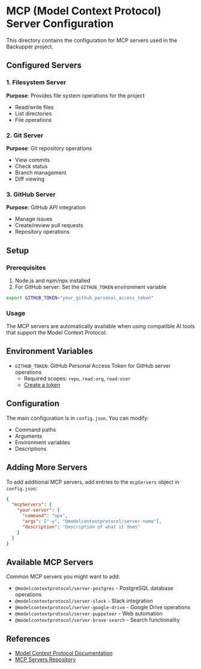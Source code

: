 # MCP (Model Context Protocol) Server Configuration

This directory contains the configuration for MCP servers used in the Backupper project.

## Configured Servers

### 1. Filesystem Server
**Purpose**: Provides file system operations for the project
- Read/write files
- List directories
- File operations

### 2. Git Server
**Purpose**: Git repository operations
- View commits
- Check status
- Branch management
- Diff viewing

### 3. GitHub Server
**Purpose**: GitHub API integration
- Manage issues
- Create/review pull requests
- Repository operations

## Setup

### Prerequisites

1. Node.js and npm/npx installed
2. For GitHub server: Set the `GITHUB_TOKEN` environment variable

```bash
export GITHUB_TOKEN="your_github_personal_access_token"
```

### Usage

The MCP servers are automatically available when using compatible AI tools that support the Model Context Protocol.

## Environment Variables

- `GITHUB_TOKEN`: GitHub Personal Access Token for GitHub server operations
  - Required scopes: `repo`, `read:org`, `read:user`
  - [Create a token](https://github.com/settings/tokens/new)

## Configuration

The main configuration is in `config.json`. You can modify:
- Command paths
- Arguments
- Environment variables
- Descriptions

## Adding More Servers

To add additional MCP servers, add entries to the `mcpServers` object in `config.json`:

```json
{
  "mcpServers": {
    "your-server": {
      "command": "npx",
      "args": ["-y", "@modelcontextprotocol/server-name"],
      "description": "Description of what it does"
    }
  }
}
```

## Available MCP Servers

Common MCP servers you might want to add:
- `@modelcontextprotocol/server-postgres` - PostgreSQL database operations
- `@modelcontextprotocol/server-slack` - Slack integration
- `@modelcontextprotocol/server-google-drive` - Google Drive operations
- `@modelcontextprotocol/server-puppeteer` - Web automation
- `@modelcontextprotocol/server-brave-search` - Search functionality

## References

- [Model Context Protocol Documentation](https://modelcontextprotocol.io/)
- [MCP Servers Repository](https://github.com/modelcontextprotocol/servers)

